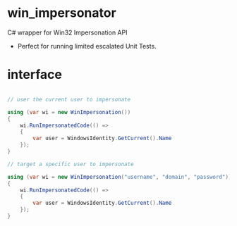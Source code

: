 # win_impersonator

C# wrapper for Win32 Impersonation API
 
- Perfect for running limited escalated Unit Tests. 

# interface

```csharp

// user the current user to impersonate

using (var wi = new WinImpersonation())
{
    wi.RunImpersonatedCode(() =>
    {
        var user = WindowsIdentity.GetCurrent().Name
    });
}

// target a specific user to impersonate

using (var wi = new WinImpersonation("username", "domain", "password"))
{
    wi.RunImpersonatedCode(() =>
    {
        var user = WindowsIdentity.GetCurrent().Name
    });
}

```